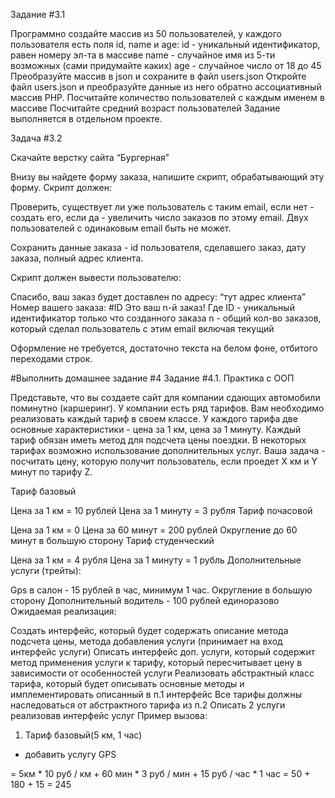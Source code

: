 Задание #3.1

Программно создайте массив из 50 пользователей, у каждого пользователя есть поля id, name и age:
id - уникальный идентификатор, равен номеру эл-та в массиве
name - случайное имя из 5-ти возможных (сами придумайте каких)
age - случайное число от 18 до 45
Преобразуйте массив в json и сохраните в файл users.json
Откройте файл users.json и преобразуйте данные из него обратно ассоциативный массив РНР.
Посчитайте количество пользователей с каждым именем в массиве
Посчитайте средний возраст пользователей
Задание выполняется в отдельном проекте.

Задача #3.2

Скачайте верстку сайта “Бургерная”

Внизу вы найдете форму заказа, напишите скрипт, обрабатывающий эту форму. Скрипт должен:

Проверить, существует ли уже пользователь с таким email, если нет - создать его, если да - увеличить число заказов по этому email. Двух пользователей с одинаковым email быть не может.

Сохранить данные заказа - id пользователя, сделавшего заказ, дату заказа, полный адрес клиента.

Скрипт должен вывести пользователю:

Спасибо, ваш заказ будет доставлен по адресу: “тут адрес клиента”
Номер вашего заказа: #ID
Это ваш n-й заказ!
Где ID - уникальный идентификатор только что созданного заказа n - общий кол-во заказов, который сделал пользователь с этим email включая текущий

Оформление не требуется, достаточно текста на белом фоне, отбитого переходами строк.

#Выполнить домашнее задание #4
Задание #4.1. Практика с ООП

Представьте, что вы создаете сайт для компании сдающих автомобили поминутно (каршеринг). У компании есть ряд тарифов. Вам необходимо реализовать каждый тариф в своем классе. У каждого тарифа две основные характеристики - цена за 1 км, цена за 1 минуту. Каждый тариф обязан иметь метод для подсчета цены поездки. В некоторых тарифах возможно использование дополнительных услуг. Ваша задача - посчитать цену, которую получит пользователь, если проедет Х км и Y минут по тарифу Z.

Тариф базовый 

Цена за 1 км = 10 рублей
Цена за 1 минуту = 3 рубля
Тариф почасовой 

Цена за 1 км = 0
Цена за 60 минут = 200 рублей
Округление до 60 минут в большую сторону
Тариф студенческий

Цена за 1 км = 4 рубля
Цена за 1 минуту = 1 рубль
Дополнительные услуги (трейты):

Gps в салон - 15 рублей в час, минимум 1 час. Округление в большую сторону
Дополнительный водитель - 100 рублей единоразово
Ожидаемая реализация:

Создать интерфейс, который будет содержать описание метода подсчета цены, метода добавления услуги (принимает на вход интерфейс услуги)
Описать интерфейс доп. услуги, который содержит метод применения услуги к тарифу, который пересчитывает цену в зависимости от особенностей услуги
Реализовать абстрактный класс тарифа, который будет описывать основные методы и имплементировать описанный в п.1 интерфейс
Все тарифы должны наследоваться от абстрактного тарифа из п.2
Описать 2 услуги реализовав интерфейс услуг
Пример вызова:

1. Тариф базовый(5 км, 1 час)
- добавить услугу GPS

= 5км * 10 руб / км + 60 мин * 3 руб / мин + 15 руб / час * 1 час = 50 + 180 + 15 = 245
